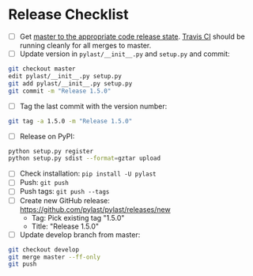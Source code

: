 # Release Checklist

* [ ] Get [master to the appropriate code release state](https://github.com/pylast/pylast/compare/master...develop?expand=1). [Travis CI](https://travis-ci.org/pylast/pylast) should be running cleanly for all merges to master.
* [ ] Update version in `pylast/__init__.py` and `setup.py` and commit:
```bash
git checkout master
edit pylast/__init__.py setup.py
git add pylast/__init__.py setup.py
git commit -m "Release 1.5.0"
```
* [ ] Tag the last commit with the version number:
```bash
git tag -a 1.5.0 -m "Release 1.5.0"
```
* [ ] Release on PyPI:
```bash
python setup.py register
python setup.py sdist --format=gztar upload
```
* [ ] Check installation: `pip install -U pylast`
* [ ] Push: `git push`
* [ ] Push tags: `git push --tags`
* [ ] Create new GitHub release: https://github.com/pylast/pylast/releases/new
  * Tag: Pick existing tag "1.5.0" 
  * Title: "Release 1.5.0"
* [ ] Update develop branch from master:
```bash
git checkout develop
git merge master --ff-only
git push
```

